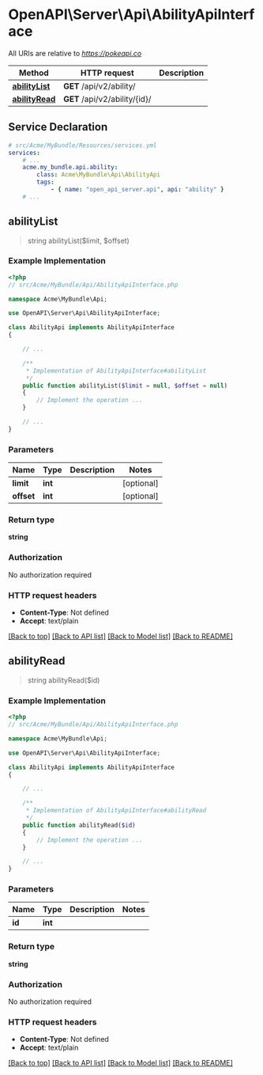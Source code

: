 # OpenAPI\Server\Api\AbilityApiInterface

All URIs are relative to *https://pokeapi.co*

Method | HTTP request | Description
------------- | ------------- | -------------
[**abilityList**](AbilityApiInterface.md#abilityList) | **GET** /api/v2/ability/ | 
[**abilityRead**](AbilityApiInterface.md#abilityRead) | **GET** /api/v2/ability/{id}/ | 


## Service Declaration
```yaml
# src/Acme/MyBundle/Resources/services.yml
services:
    # ...
    acme.my_bundle.api.ability:
        class: Acme\MyBundle\Api\AbilityApi
        tags:
            - { name: "open_api_server.api", api: "ability" }
    # ...
```

## **abilityList**
> string abilityList($limit, $offset)



### Example Implementation
```php
<?php
// src/Acme/MyBundle/Api/AbilityApiInterface.php

namespace Acme\MyBundle\Api;

use OpenAPI\Server\Api\AbilityApiInterface;

class AbilityApi implements AbilityApiInterface
{

    // ...

    /**
     * Implementation of AbilityApiInterface#abilityList
     */
    public function abilityList($limit = null, $offset = null)
    {
        // Implement the operation ...
    }

    // ...
}
```

### Parameters

Name | Type | Description  | Notes
------------- | ------------- | ------------- | -------------
 **limit** | **int**|  | [optional]
 **offset** | **int**|  | [optional]

### Return type

**string**

### Authorization

No authorization required

### HTTP request headers

 - **Content-Type**: Not defined
 - **Accept**: text/plain

[[Back to top]](#) [[Back to API list]](../../README.md#documentation-for-api-endpoints) [[Back to Model list]](../../README.md#documentation-for-models) [[Back to README]](../../README.md)

## **abilityRead**
> string abilityRead($id)



### Example Implementation
```php
<?php
// src/Acme/MyBundle/Api/AbilityApiInterface.php

namespace Acme\MyBundle\Api;

use OpenAPI\Server\Api\AbilityApiInterface;

class AbilityApi implements AbilityApiInterface
{

    // ...

    /**
     * Implementation of AbilityApiInterface#abilityRead
     */
    public function abilityRead($id)
    {
        // Implement the operation ...
    }

    // ...
}
```

### Parameters

Name | Type | Description  | Notes
------------- | ------------- | ------------- | -------------
 **id** | **int**|  |

### Return type

**string**

### Authorization

No authorization required

### HTTP request headers

 - **Content-Type**: Not defined
 - **Accept**: text/plain

[[Back to top]](#) [[Back to API list]](../../README.md#documentation-for-api-endpoints) [[Back to Model list]](../../README.md#documentation-for-models) [[Back to README]](../../README.md)

